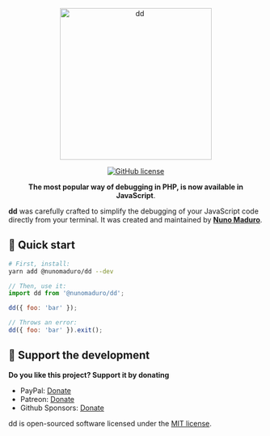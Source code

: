 <p align="center">
  <img src="https://raw.githubusercontent.com/nunomaduro/dd/master/art/preview.png" width="300" alt="dd"></img>
</p>
<p align="center">
    <a href="https://github.com/nunomaduro/dd/blob/master/README.md"><img src="https://img.shields.io/npm/l/@nunomaduro/dd?style=flat-square" alt="GitHub license" /></a>
    <p align="center">
    <strong>The most popular way of debugging in PHP, is now available in JavaScript</a></strong>.
  </p>
</p>

**dd** was carefully crafted to simplify the debugging of your JavaScript code directly from your terminal.
It was created and maintained by **[Nuno Maduro](https://github.com/nunomaduro)**.

## 🚀 Quick start

```sh
# First, install:
yarn add @nunomaduro/dd --dev
```

```js
// Then, use it:
import dd from '@nunomaduro/dd';

dd({ foo: 'bar' });

// Throws an error:
dd({ foo: 'bar' }).exit();
```

## 💖 Support the development
**Do you like this project? Support it by donating**

- PayPal: [Donate](https://www.paypal.com/cgi-bin/webscr?cmd=_s-xclick&hosted_button_id=66BYDWAT92N6L)
- Patreon: [Donate](https://www.patreon.com/nunomaduro)
- Github Sponsors: [Donate](https://github.com/sponsors/nunomaduro)

dd is open-sourced software licensed under the [MIT license](LICENSE.md).
